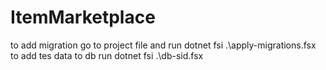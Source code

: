 # ItemMarketplace

to add migration go to project file and run dotnet fsi .\apply-migrations.fsx
to add tes data to db run dotnet fsi .\db-sid.fsx
